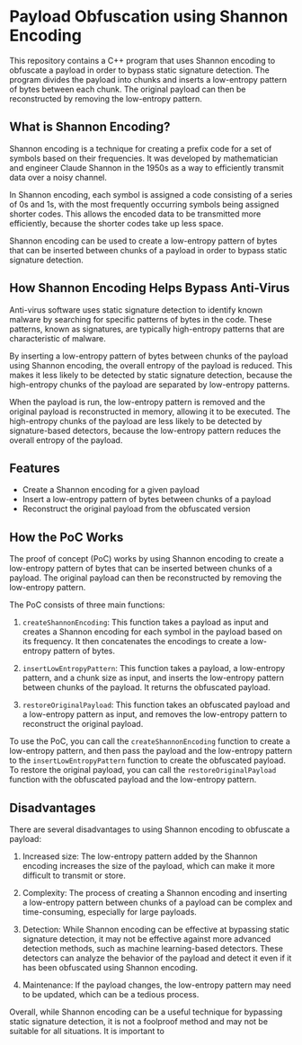 Payload Obfuscation using Shannon Encoding
==========================================

This repository contains a C++ program that uses Shannon encoding to obfuscate a payload in order to bypass static signature detection. The program divides the payload into chunks and inserts a low-entropy pattern of bytes between each chunk. The original payload can then be reconstructed by removing the low-entropy pattern.

What is Shannon Encoding?
-------------------------

Shannon encoding is a technique for creating a prefix code for a set of symbols based on their frequencies. It was developed by mathematician and engineer Claude Shannon in the 1950s as a way to efficiently transmit data over a noisy channel.

In Shannon encoding, each symbol is assigned a code consisting of a series of 0s and 1s, with the most frequently occurring symbols being assigned shorter codes. This allows the encoded data to be transmitted more efficiently, because the shorter codes take up less space.

Shannon encoding can be used to create a low-entropy pattern of bytes that can be inserted between chunks of a payload in order to bypass static signature detection.

How Shannon Encoding Helps Bypass Anti-Virus
--------------------------------------------

Anti-virus software uses static signature detection to identify known malware by searching for specific patterns of bytes in the code. These patterns, known as signatures, are typically high-entropy patterns that are characteristic of malware.

By inserting a low-entropy pattern of bytes between chunks of the payload using Shannon encoding, the overall entropy of the payload is reduced. This makes it less likely to be detected by static signature detection, because the high-entropy chunks of the payload are separated by low-entropy patterns.

When the payload is run, the low-entropy pattern is removed and the original payload is reconstructed in memory, allowing it to be executed. The high-entropy chunks of the payload are less likely to be detected by signature-based detectors, because the low-entropy pattern reduces the overall entropy of the payload.

Features
--------

*   Create a Shannon encoding for a given payload
*   Insert a low-entropy pattern of bytes between chunks of a payload
*   Reconstruct the original payload from the obfuscated version

How the PoC Works
-----------------

The proof of concept (PoC) works by using Shannon encoding to create a low-entropy pattern of bytes that can be inserted between chunks of a payload. The original payload can then be reconstructed by removing the low-entropy pattern.

The PoC consists of three main functions:

1.  `createShannonEncoding`: This function takes a payload as input and creates a Shannon encoding for each symbol in the payload based on its frequency. It then concatenates the encodings to create a low-entropy pattern of bytes.
    
2.  `insertLowEntropyPattern`: This function takes a payload, a low-entropy pattern, and a chunk size as input, and inserts the low-entropy pattern between chunks of the payload. It returns the obfuscated payload.
    
3.  `restoreOriginalPayload`: This function takes an obfuscated payload and a low-entropy pattern as input, and removes the low-entropy pattern to reconstruct the original payload.
    

To use the PoC, you can call the `createShannonEncoding` function to create a low-entropy pattern, and then pass the payload and the low-entropy pattern to the `insertLowEntropyPattern` function to create the obfuscated payload. To restore the original payload, you can call the `restoreOriginalPayload` function with the obfuscated payload and the low-entropy pattern.

Disadvantages
-------------

There are several disadvantages to using Shannon encoding to obfuscate a payload:

1.  Increased size: The low-entropy pattern added by the Shannon encoding increases the size of the payload, which can make it more difficult to transmit or store.
    
2.  Complexity: The process of creating a Shannon encoding and inserting a low-entropy pattern between chunks of a payload can be complex and time-consuming, especially for large payloads.
    
3.  Detection: While Shannon encoding can be effective at bypassing static signature detection, it may not be effective against more advanced detection methods, such as machine learning-based detectors. These detectors can analyze the behavior of the payload and detect it even if it has been obfuscated using Shannon encoding.
    
4.  Maintenance: If the payload changes, the low-entropy pattern may need to be updated, which can be a tedious process.
    

Overall, while Shannon encoding can be a useful technique for bypassing static signature detection, it is not a foolproof method and may not be suitable for all situations. It is important to
